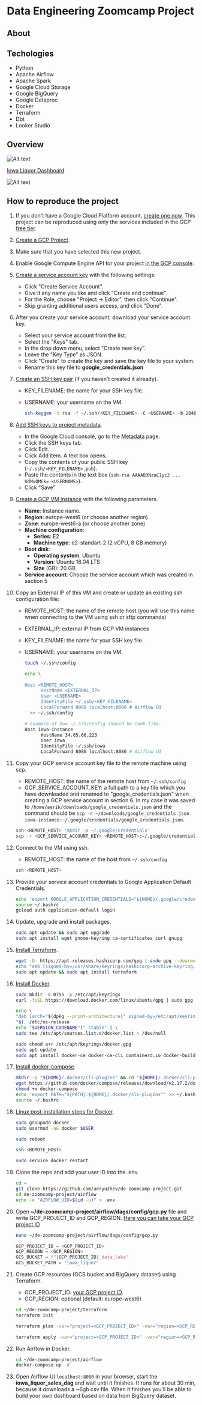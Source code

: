 # Data Engineering Zoomcamp Project

## About

## Techologies

- Python
- Apache Airflow
- Apache Spark
- Google Cloud Storage
- Google BigQuery
- Google Dataproc
- Docker
- Terraform
- Dbt
- Looker Studio

## Overview

![Alt text](images/iowa_liquor_sales_dag.png)

[Iowa Liquor Dashboard](https://lookerstudio.google.com/reporting/892c0980-dfa2-4958-8805-d969eda06ab3)

![Alt text](images/iowa_liquor_sales_dashboard.png)

## How to reproduce the project

1. If you don't have a Google Cloud Platform account, [create one now](https://console.cloud.google.com/freetrial/). This project can be reproduced using only the services included in the GCP [free tier](https://cloud.google.com/free/).

2. [Create a GCP Project](https://console.cloud.google.com/projectcreate).

3. Make sure that you have selected this new project.

4. Enable Google Compute Engine API for your project [in the GCP console](https://console.developers.google.com/apis/library/compute.googleapis.com).

5. [Create a service account key](https://console.cloud.google.com/apis/credentials/serviceaccountkey) with the following settings:
   - Click "Create Service Account".
   - Give it any name you like and click "Create and continue".
   - For the Role, choose "Project -> Editor", then click "Continue".
   - Skip granting additional users access, and click "Done".

6. After you create your service account, download your service account key.
   - Select your service account from the list.
   - Select the "Keys" tab.
   - In the drop down menu, select "Create new key".
   - Leave the "Key Type" as JSON.
   - Click "Create" to create the key and save the key file to your system.
   - Rename this key file to **google_credentials.json**

7. [Create an SSH key pair](https://cloud.google.com/compute/docs/connect/create-ssh-keys#create_an_ssh_key_pair) (if you haven't created it already).
   - KEY_FILENAME: the name for your SSH key file.
   - USERNAME: your username on the VM.

      ```bash
      ssh-keygen -t rsa -f ~/.ssh/<KEY_FILENAME> -C <USERNAME> -b 2048
      ```

8. [Add SSH keys to project metadata](https://cloud.google.com/compute/docs/connect/add-ssh-keys#add_ssh_keys_to_project_metadata).
   - In the Google Cloud console, go to the [Metadata](https://console.cloud.google.com/compute/metadata/sshKeys?_ga=2.84082073.1017998736.1680528409-313645582.1673880440) page.
   - Click the SSH keys tab.
   - Click Edit.
   - Click Add item. A text box opens.
   - Copy the contents of your public SSH key (```~/.ssh/<KEY_FILENAME>.pub```).
   - Paste the contents in the text box (```ssh-rsa AAAAB3NzaC1yc2 ... UdMvQMCk= <USERNAME>```).
   - Click "Save"

9. [Create a GCP VM instance](https://console.cloud.google.com/compute/instancesAdd) with the following parameters.

   - **Name**: Instance name.
   - **Region**: europe-west6 (or choose another region)
   - **Zone**: europe-west6-a (or choose another zone)
   - **Machine configuration**:
     - **Series**: E2
     - **Machine type**: e2-standart-2 (2 vCPU, 8 GB memory)
   - **Boot disk**:
     - **Operating system**: Ubuntu
     - **Version**: Ubuntu 18.04 LTS
     - **Size** (GB): 20 GB
   - **Service account**: Choose the service account which was created in section 5

10. Copy an External IP of this VM and create or update an existing ssh configuration file:

    - REMOTE_HOST: the name of the remote host (you will use this name wnen connecting to the VM using ssh or sftp commands)
    - EXTERNAL_IP: external IP from GCP VM instances
    - KEY_FILENAME: the name for your SSH key file.
    - USERNAME: your username on the VM.

      ```bash
      touch ~/.ssh/config

      echo \
      '
      Host <REMOTE_HOST>
            HostName <EXTERNAL_IP>
            User <USERNAME>
            IdentityFile ~/.ssh/<KEY_FILENAME>
            LocalForward 8080 localhost:8080 # Airflow UI
      ' >> ~/.ssh/config     
      ```

      ```bash
      # Example of how ~/.ssh/config should be look like.
      Host iowa-instance
            HostName 34.65.66.223
            User iowa
            IdentityFile ~/.ssh/iowa
            LocalForward 8080 localhost:8080 # Airflow UI
      ```

11. Copy your GCP service account key file to the remote machine using scp.
      - REMOTE_HOST: the name of the remote host from ```~/.ssh/config```
      - GCP_SERVICE_ACCOUNT_KEY: a full path to a key file which you have downloaded and renamed to "google_credentials.json" wnen creating a GCP service account in section 6. In my case it was saved to ```/home/aerik/downloads/google_credentials.json``` and the command should be ```scp -r ~/downloads/google_credentials.json iowa-instance:~/.google/credentials/google_credentials.json```.

      ```bash
      ssh <REMOTE_HOST> 'mkdir -p ~/.google/credentials'
      scp -r <GCP_SERVICE_ACCOUNT_KEY> <REMOTE_HOST>:~/.google/credentials/google_credentials.json
      ```

12. Connect to the VM using ssh.
      - REMOTE_HOST: the name of the host from ```~/.ssh/config```

      ```bash
      ssh <REMOTE_HOST>
      ```

13. Provide your service account credentials to Google Application Default Credentials.

      ```bash
      echo 'export GOOGLE_APPLICATION_CREDENTIALS="${HOME}/.google/credentials/google_credentials.json"' >> ~/.bashrc
      source ~/.bashrc
      gcloud auth application-default login 
      ```

14. Update, upgrade and install packages.

      ```bash
      sudo apt update && sudo apt upgrade
      sudo apt install wget gnome-keyring ca-certificates curl gnupg
      ```

15. [Install Terraform](https://developer.hashicorp.com/terraform/downloads).

      ```bash
      wget -O- https://apt.releases.hashicorp.com/gpg | sudo gpg --dearmor -o /usr/share/keyrings/hashicorp-archive-keyring.gpg
      echo "deb [signed-by=/usr/share/keyrings/hashicorp-archive-keyring.gpg] https://apt.releases.hashicorp.com $(lsb_release -cs) main" | sudo tee /etc/apt/sources.list.d/hashicorp.list
      sudo apt update && sudo apt install terraform
      ```

16. [Install Docker](https://docs.docker.com/engine/install/ubuntu/).

      ```bash
      sudo mkdir -m 0755 -p /etc/apt/keyrings
      curl -fsSL https://download.docker.com/linux/ubuntu/gpg | sudo gpg --dearmor -o /etc/apt/keyrings/docker.gpg

      echo \
      "deb [arch="$(dpkg --print-architecture)" signed-by=/etc/apt/keyrings/docker.gpg] https://download.docker.com/linux/ubuntu \
      "$(. /etc/os-release
      echo "$VERSION_CODENAME")" stable" | \
      sudo tee /etc/apt/sources.list.d/docker.list > /dev/null

      sudo chmod a+r /etc/apt/keyrings/docker.gpg
      sudo apt update
      sudo apt install docker-ce docker-ce-cli containerd.io docker-buildx-plugin docker-compose-plugin
      ```

17. [Install docker-compose](https://github.com/docker/compose#where-to-get-docker-compose).

      ```bash
      mkdir -p "${HOME}/.docker/cli-plugins" && cd "${HOME}/.docker/cli-plugins"
      wget https://github.com/docker/compose/releases/download/v2.17.2/docker-compose-linux-x86_64 -O docker-compose
      chmod +x docker-compose
      echo 'export PATH="${PATH}:${HOME}/.docker/cli-plugins"' >> ~/.bashrc
      source ~/.bashrc
      ```

18. [Linux post-installation steps for Docker](https://docs.docker.com/engine/install/linux-postinstall/).

      ```bash
      sudo groupadd docker
      sudo usermod -aG docker $USER
      ```

      ```bash
      sudo reboot
      ```

      ```bash
      ssh <REMOTE_HOST>
      ```

      ```bash
      sudo service docker restart
      ```

19. Clone the repo and add your user ID into the .env.

      ```bash
      cd ~
      git clone https://github.com/aeryuzhev/de-zoomcamp-project.git
      cd de-zoomcamp-project/airflow
      echo -e "AIRFLOW_UID=$(id -u)" > .env
      ```

20. Open **~/de-zoomcamp-project/airflow/dags/config/gcp.py** file and write GCP_PROJECT_ID and GCP_REGION. [Here you can take your GCP project ID](https://console.cloud.google.com/cloud-resource-manager)

      ```bash
      nano ~/de-zoomcamp-project/airflow/dags/config/gcp.py
      ```

      ```python
      GCP_PROJECT_ID = <GCP_PROJECT_ID>
      GCP_REGION = <GCP_REGION>
      GCS_BUCKET = f"{GCP_PROJECT_ID}_data_lake"
      GCS_BUCKET_PATH = "iowa_liquor"
      
      ```

21. Create GCP resources (GCS bucket and BigQuery dataset) using Terraform.
      - GCP_PROJECT_ID: [your GCP project ID](https://console.cloud.google.com/cloud-resource-manager).
      - GCP_REGION: optional (default: europe-west6)

      ```bash
      cd ~/de-zoomcamp-project/terraform
      terraform init
      ```

      ```bash
      terraform plan -var="project=<GCP_PROJECT_ID>" -var="region=<GCP_REGION>"
      ```

      ```bash
      terraform apply -var="project=<GCP_PROJECT_ID>" -var="region=<GCP_REGION>"
      ```

22. Run Airflow in Docker.

      ```bash
      cd ~/de-zoomcamp-project/airflow
      docker-compose up -d
      ```

23. Open Airflow UI ```localhost:8080``` in your browser, start the **iowa_liquor_sales_dag** and wait until it finishes. It runs for about 30 min, because it downloads a ~6gb csv file. When it finishes you'll be able to build your own dashboard based on data from BigQuery dataset.
